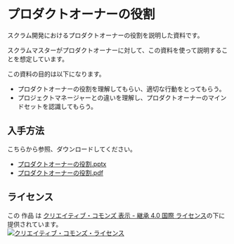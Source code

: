 # プロダクトオーナーの役割

スクラム開発におけるプロダクトオーナーの役割を説明した資料です。

スクラムマスターがプロダクトオーナーに対して、この資料を使って説明することを想定しています。

この資料の目的は以下になります。
- プロダクトオーナーの役割を理解してもらい、適切な行動をとってもらう。
- プロジェクトマネージャーとの違いを理解し、プロダクトオーナーのマインドセットを認識してもらう。

## 入手方法

こちらから参照、ダウンロードしてください。  
* [プロダクトオーナーの役割.pptx](./docs/プロダクトオーナーの役割.pptx?raw=true)
* [プロダクトオーナーの役割.pdf](./docs/プロダクトオーナーの役割.pdf?raw=true)

## ライセンス

この 作品 は <a rel="license" href="http://creativecommons.org/licenses/by-sa/4.0/">クリエイティブ・コモンズ 表示 - 継承 4.0 国際 ライセンス</a>の下に提供されています。
<br />
<a rel="license" href="http://creativecommons.org/licenses/by-sa/4.0/">
  <img alt="クリエイティブ・コモンズ・ライセンス" style="border-width:0" src="https://i.creativecommons.org/l/by-sa/4.0/88x31.png" />
</a>

